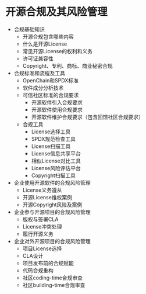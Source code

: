 # 开源合规及其风险管理
* 合规基础知识
    * 开源合规包含哪些内容
    * 什么是开源License
    * 常见开源License的权利和义务
    * 许可证兼容性
    * Copyright、专利、商标、商业秘密合规
* 合规标准和流程及工具
    * OpenChain和SPDX标准
    * 软件成分分析技术
    * 可信社区标准的合规要求
        * 开源软件引入合规要求
        * 开源软件使用合规要求
        * 开源软件维护合规要求（包含回馈社区合规要求）
    * 合规工具
        * License选择工具
        * SPDX规范检查工具
        * License扫描工具
        * License信息共享平台
        * 相似License对比工具
        * License风险评估平台
        * Copyright扫描工具
* 企业使用开源软件的合规风险管理
    * License义务遵从
    * 开源License维权案例
    * 开源Copyright风险及案例
* 企业参与开源项目的合规风险管理
    * 版权与签署CLA
    * License冲突处理
    * 履行开源义务
* 企业对外开源项目的合规风险管理
    * 项目License选择
    * CLA设计
    * 项目发布前的合规赋能
    * 代码合规重构
    * 社区coding-time合规审查
    * 社区building-time合规审查